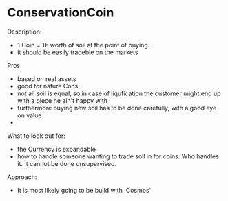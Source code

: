 # ConservationCoin
Description:
  - 1 Coin = 1€ worth of soil at the point of buying.
  - it should be easily tradeble on the markets

Pros:
  - based on real assets
  - good for nature
Cons:
  - not all soil is equal, so in case of liqufication the customer might end up with a piece he ain't happy with
  - furthermore buying new soil has to be done carefully, with a good eye on value
  - 

What to look out for:
  - the Currency is expandable
  - how to handle someone wanting to trade soil in for coins. Who handles it. It cannot be done unsupervised.

Approach:
  - It is most likely going to be build with 'Cosmos'
